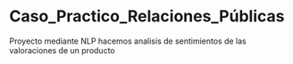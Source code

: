 # Caso_Practico_Relaciones_Públicas
 Proyecto mediante NLP hacemos analisis de sentimientos de las valoraciones de un producto
